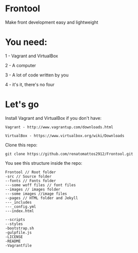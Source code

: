 # Frontool

Make front development easy and lightweight

# You need:

1 - Vagrant and VirtualBox

2 - A computer

3 - A lot of code written by you

4 - it's it, there's no four

# Let's go

Install Vagrant and VirtualBox if you don't have:

	Vagrant - http://www.vagrantup.com/downloads.html

	VirtualBox - https://www.virtualbox.org/wiki/Downloads

Clone this repo:

	git clone https://github.com/renatomattos2912/Frontool.git
	
You see this structure inside the repo:

	Frontool // Root folder
	-src // Source folder
	--fonts // Fonts folder
	---some woff files // font files
	--images // images folder
	---some images //image files
	--pages // HTML folder and Jekyll
	---_includes
	---_config.yml
	---index.html
	
	--scripts
	--styles
	-bootstrap.sh
	-gulpfile.js
	-LICENSE
	-README
	-Vagrantfile